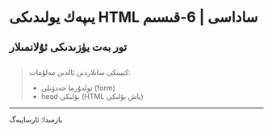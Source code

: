 # يىپەك يولىدىكى HTML ساداسى | 6-قىسىم

## تور بەت يۈزىدىكى ئۇلانمىلار

#### 













##  

> كىيىنكى سانلاردىن ئالدىن مەلۇمات:
>
> * تولدۇرما جەدۋىلى (form)
> * head بۆلىكى (HTML باش بۆلىكى)

---

يازمىدا: ئارسايبەگ

